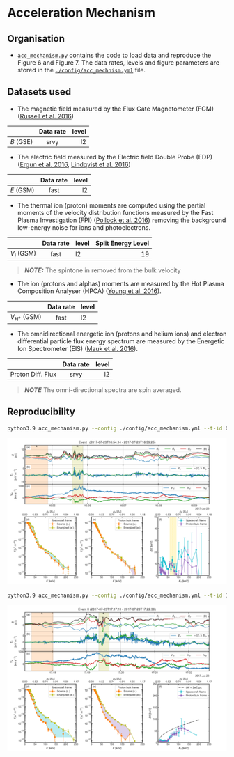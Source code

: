 # Acceleration Mechanism

## Organisation
- [`acc_mechanism.py`](./acc_mechanism.py) contains the code to load 
  data and reproduce the Figure 6 and Figure 7. The data rates, levels and 
  figure parameters are stored in the [`./config/acc_mechnism.yml`](./config/acc_mechanism.yml) file.


## Datasets used
- The magnetic field measured by the Flux Gate Magnetometer (FGM) ([Russell et al. 2016](https://link.springer.com/article/10.1007/s11214-014-0057-3))
 
|              | Data rate | level |
|--------------|:---------:|------:|
| $`B`$ (GSE)  | srvy      | l2    |

- The electric field measured by the Electric field Double Probe (EDP) ([Ergun et al. 2016](https://link.springer.com/article/10.1007/s11214-014-0115-x),
  [Lindqvist et al. 2016](https://link.springer.com/article/10.1007/s11214-014-0116-9))
 
|              | Data rate | level |
|--------------|:---------:|------:|
| $`E`$ (GSM)  | fast      | l2    |

- The thermal ion (proton) moments are computed using the partial moments 
  of the velocity distribution functions measured by the Fast Plasma 
  Investigation (FPI) ([Pollock et al. 2016](https://link.springer.com/article/10.1007/s11214-016-0245-4)) removing the background low-energy noise for ions and photoelectrons.

|                | Data rate | level | Split Energy Level |
|----------------|:---------:|:------|-------------------:|
| $`V_i`$ (GSM)  | fast      | l2    |        19          |

> **_NOTE:_** The spintone in removed from the bulk velocity

- The ion (protons and alphas) moments are measured by the Hot Plasma 
  Composition Analyser (HPCA) ([Young et al. 2016](https://link.springer.com/article/10.1007/s11214-014-0119-6)).

|                      | Data rate | level |
|----------------------|:---------:|:------|
| $`V_{H^{+}}`$ (GSM)  | fast      | l2    |

- The omnidirectional energetic ion (protons and helium ions) and electron 
  differential particle flux energy spectrum are measured by the Energetic 
  Ion Spectrometer (EIS) ([Mauk et al. 2016](https://link.springer.com/article/10.1007/s11214-014-0055-5)).

|                    | Data rate | level |
|--------------------|:---------:|------:|
| Proton Diff. Flux  | srvy      | l2    |

> **_NOTE_** The omni-directional spectra are spin averaged.


## Reproducibility
```bash
python3.9 acc_mechanism.py --config ./config/acc_mechanism.yml --t-id 0
```

[![Figure 6](../figures/figure_6.png)](../figures/figure_6.png)

```bash
python3.9 acc_mechanism.py --config ./config/acc_mechanism.yml --t-id 1
```

[![Figure 7](../figures/figure_7.png)](../figures/figure_7.png)



